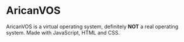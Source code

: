 # AricanVOS

AricanVOS is a virtual operating system, definitely **NOT** a real operating system. Made with JavaScript, HTML and CSS.
